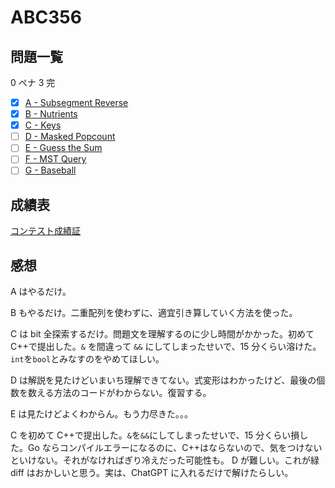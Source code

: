 # ABC356

## 問題一覧

0 ペナ 3 完

- [x] [A - Subsegment Reverse](https://atcoder.jp/contests/abc356/tasks/abc356_a)
- [x] [B - Nutrients](https://atcoder.jp/contests/abc356/tasks/abc356_b)
- [x] [C - Keys](https://atcoder.jp/contests/abc356/tasks/abc356_c)
- [ ] [D - Masked Popcount](https://atcoder.jp/contests/abc356/tasks/abc356_d)
- [ ] [E - Guess the Sum](https://atcoder.jp/contests/abc356/tasks/abc356_e)
- [ ] [F - MST Query](https://atcoder.jp/contests/abc356/tasks/abc356_f)
- [ ] [G - Baseball](https://atcoder.jp/contests/abc356/tasks/abc356_g)

## 成績表

[コンテスト成績証](https://atcoder.jp/users/hamao/history/share/abc356?lang=ja)

## 感想

A はやるだけ。

B もやるだけ。二重配列を使わずに、適宜引き算していく方法を使った。

C は bit 全探索するだけ。問題文を理解するのに少し時間がかかった。初めて C++で提出した。`&` を間違って `&&` にしてしまったせいで、15 分くらい溶けた。`int`を`bool`とみなすのをやめてほしい。

D は解説を見たけどいまいち理解できてない。式変形はわかったけど、最後の個数を数える方法のコードがわからない。復習する。

E は見たけどよくわからん。もう力尽きた。。。

C を初めて C++で提出した。`&`を`&&`にしてしまったせいで、15 分くらい損した。Go ならコンパイルエラーになるのに、C++はならないので、気をつけないといけない。それがなければぎり冷えだった可能性も。
D が難しい。これが緑 diff はおかしいと思う。実は、ChatGPT に入れるだけで解けたらしい。
